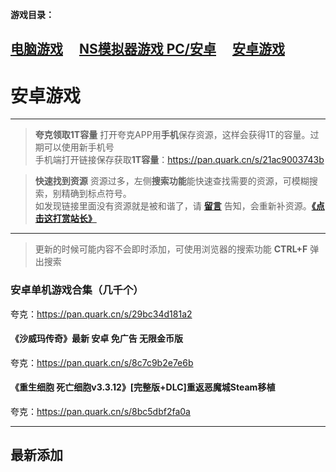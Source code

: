 
**游戏目录：**

 [电脑游戏](zh-cn/Games/PC)&#8195;
 [NS模拟器游戏 PC/安卓](zh-cn/Games/NSgames)&#8195;
 [安卓游戏](zh-cn/Games/Android)
 ---
# 安卓游戏

----
> **夸克领取1T容量**
  打开夸克APP用**手机**保存资源，这样会获得1T的容量。过期可以使用新手机号  
  手机端打开链接保存获取**1T容量**：https://pan.quark.cn/s/21ac9003743b  

> **快速找到资源**
  资源过多，左侧**搜索功能**能快速查找需要的资源，可模糊搜索，别精确到标点符号。  
  如发现链接里面没有资源就是被和谐了，请 [**留言**](zh-cn/bbs) 告知，会重新补资源。[**《点击这打赏站长》**](zh-cn/dashang)

----
> 更新的时候可能内容不会即时添加，可使用浏览器的搜索功能 **CTRL+F** 弹出搜索

### 安卓单机游戏合集（几千个）

夸克：https://pan.quark.cn/s/29bc34d181a2

#### 《沙威玛传奇》最新 安卓 免广告 无限金币版
夸克：https://pan.quark.cn/s/8c7c9b2e7e6b

#### 《重生细胞 死亡细胞v3.3.12》[完整版+DLC]重返恶魔城Steam移植
夸克：https://pan.quark.cn/s/8bc5dbf2fa0a


----
## 最新添加

